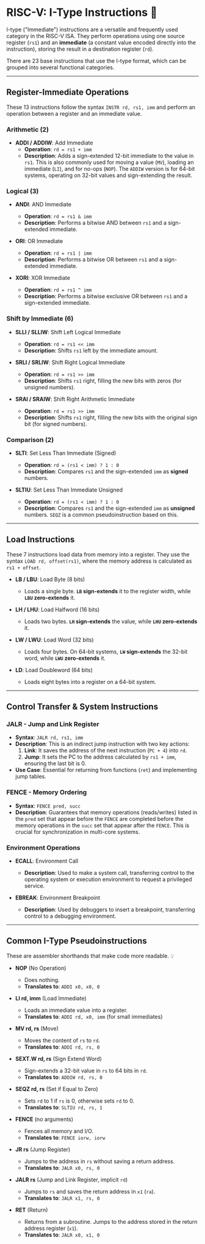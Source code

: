 # RISC-V: I-Type Instructions 📝

I-type ("Immediate") instructions are a versatile and frequently used category in the RISC-V ISA. They perform operations using one source register (`rs1`) and an **immediate** (a constant value encoded directly into the instruction), storing the result in a destination register (`rd`).

There are 23 base instructions that use the I-type format, which can be grouped into several functional categories.

---

## Register-Immediate Operations

These 13 instructions follow the syntax `INSTR rd, rs1, imm` and perform an operation between a register and an immediate value.

### **Arithmetic (2)**
* **ADDI / ADDIW**: Add Immediate
    * **Operation**: `rd = rs1 + imm`
    * **Description**: Adds a sign-extended 12-bit immediate to the value in `rs1`. This is also commonly used for moving a value (`MV`), loading an immediate (`LI`), and for no-ops (`NOP`). The `ADDIW` version is for 64-bit systems, operating on 32-bit values and sign-extending the result.

### **Logical (3)**
* **ANDI**: AND Immediate
    * **Operation**: `rd = rs1 & imm`
    * **Description**: Performs a bitwise AND between `rs1` and a sign-extended immediate.

* **ORI**: OR Immediate
    * **Operation**: `rd = rs1 | imm`
    * **Description**: Performs a bitwise OR between `rs1` and a sign-extended immediate.

* **XORI**: XOR Immediate
    * **Operation**: `rd = rs1 ^ imm`
    * **Description**: Performs a bitwise exclusive OR between `rs1` and a sign-extended immediate.

### **Shift by Immediate (6)**
* **SLLI / SLLIW**: Shift Left Logical Immediate
    * **Operation**: `rd = rs1 << imm`
    * **Description**: Shifts `rs1` left by the immediate amount.

* **SRLI / SRLIW**: Shift Right Logical Immediate
    * **Operation**: `rd = rs1 >> imm`
    * **Description**: Shifts `rs1` right, filling the new bits with zeros (for unsigned numbers).

* **SRAI / SRAIW**: Shift Right Arithmetic Immediate
    * **Operation**: `rd = rs1 >> imm`
    * **Description**: Shifts `rs1` right, filling the new bits with the original sign bit (for signed numbers).

### **Comparison (2)**
* **SLTI**: Set Less Than Immediate (Signed)
    * **Operation**: `rd = (rs1 < imm) ? 1 : 0`
    * **Description**: Compares `rs1` and the sign-extended `imm` as **signed** numbers.

* **SLTIU**: Set Less Than Immediate Unsigned
    * **Operation**: `rd = (rs1 < imm) ? 1 : 0`
    * **Description**: Compares `rs1` and the sign-extended `imm` as **unsigned** numbers. `SEQZ` is a common pseudoinstruction based on this.

---

## Load Instructions

These 7 instructions load data from memory into a register. They use the syntax `LOAD rd, offset(rs1)`, where the memory address is calculated as `rs1 + offset`.

* **LB / LBU**: Load Byte (8 bits)
    * Loads a single byte. **`LB` sign-extends** it to the register width, while **`LBU` zero-extends** it.

* **LH / LHU**: Load Halfword (16 bits)
    * Loads two bytes. **`LH` sign-extends** the value, while **`LHU` zero-extends** it.

* **LW / LWU**: Load Word (32 bits)
    * Loads four bytes. On 64-bit systems, **`LW` sign-extends** the 32-bit word, while **`LWU` zero-extends** it.

* **LD**: Load Doubleword (64 bits)
    * Loads eight bytes into a register on a 64-bit system.

---

## Control Transfer & System Instructions

### **JALR** - Jump and Link Register
* **Syntax**: `JALR rd, rs1, imm`
* **Description**: This is an indirect jump instruction with two key actions:
    1.  **Link**: It saves the address of the next instruction (`PC + 4`) into `rd`.
    2.  **Jump**: It sets the PC to the address calculated by `rs1 + imm`, ensuring the last bit is 0.
* **Use Case**: Essential for returning from functions (`ret`) and implementing jump tables.

### **FENCE** - Memory Ordering
* **Syntax**: `FENCE pred, succ`
* **Description**: Guarantees that memory operations (reads/writes) listed in the `pred` set that appear before the `FENCE` are completed before the memory operations in the `succ` set that appear after the `FENCE`. This is crucial for synchronization in multi-core systems.

### **Environment Operations**
* **ECALL**: Environment Call
    * **Description**: Used to make a system call, transferring control to the operating system or execution environment to request a privileged service.

* **EBREAK**: Environment Breakpoint
    * **Description**: Used by debuggers to insert a breakpoint, transferring control to a debugging environment.

---

## Common I-Type Pseudoinstructions

These are assembler shorthands that make code more readable. 💡

* **NOP** (No Operation)
    * Does nothing.
    * **Translates to**: `ADDI x0, x0, 0`

* **LI rd, imm** (Load Immediate)
    * Loads an immediate value into a register.
    * **Translates to**: `ADDI rd, x0, imm` (for small immediates)

* **MV rd, rs** (Move)
    * Moves the content of `rs` to `rd`.
    * **Translates to**: `ADDI rd, rs, 0`

* **SEXT.W rd, rs** (Sign Extend Word)
    * Sign-extends a 32-bit value in `rs` to 64 bits in `rd`.
    * **Translates to**: `ADDIW rd, rs, 0`

* **SEQZ rd, rs** (Set if Equal to Zero)
    * Sets `rd` to 1 if `rs` is 0, otherwise sets `rd` to 0.
    * **Translates to**: `SLTIU rd, rs, 1`

* **FENCE** (no arguments)
    * Fences all memory and I/O.
    * **Translates to**: `FENCE iorw, iorw`

* **JR rs** (Jump Register)
    * Jumps to the address in `rs` without saving a return address.
    * **Translates to**: `JALR x0, rs, 0`

* **JALR rs** (Jump and Link Register, implicit `rd`)
    * Jumps to `rs` and saves the return address in `x1` (`ra`).
    * **Translates to**: `JALR x1, rs, 0`

* **RET** (Return)
    * Returns from a subroutine. Jumps to the address stored in the return address register (`x1`).
    * **Translates to**: `JALR x0, x1, 0`